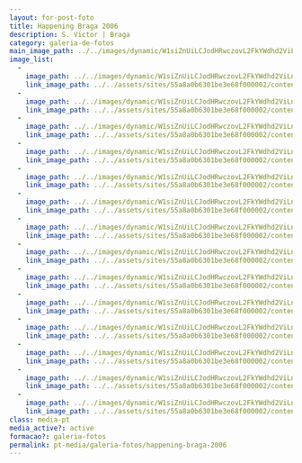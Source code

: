```yaml
---
layout: for-post-foto
title: Happening Braga 2006
description: S. Victor | Braga
category: galeria-de-fotos
main_image_path: ../../images/dynamic/W1siZnUiLCJodHRwczovL2FkYWdhd2ViLnMzLmFtYXpvbmF/100_35242e95.jpg?sha=a71e7b0494e6432c
image_list: 
  - 
    image_path: ../../images/dynamic/W1siZnUiLCJodHRwczovL2FkYWdhd2ViLnMzLmFtYXpvbmF/100_35242e95.jpg?sha=a71e7b0494e6432c
    link_image_path: ../../assets/sites/55a8a0b6301be3e68f000002/content_entry55a8a2cd301be39651000019/55a8a533301be3187300011c/files/100_352494ee.jpg?1437122460
  - 
    image_path: ../../images/dynamic/W1siZnUiLCJodHRwczovL2FkYWdhd2ViLnMzLmFtYXpvbmF/100_3499390e.jpg?sha=e8e6e23814a502ef
    link_image_path: ../../assets/sites/55a8a0b6301be3e68f000002/content_entry55a8a2cd301be39651000019/55a8a534301be32d4200011d/files/100_34991969.jpg?1437122461
  - 
    image_path: ../../images/dynamic/W1siZnUiLCJodHRwczovL2FkYWdhd2ViLnMzLmFtYXpvbmF/100_35024226.jpg?sha=f3555f73e9560d71
    link_image_path: ../../assets/sites/55a8a0b6301be3e68f000002/content_entry55a8a2cd301be39651000019/55a8a535301be32d4200011e/files/100_35021969.jpg?1437122461
  - 
    image_path: ../../images/dynamic/W1siZnUiLCJodHRwczovL2FkYWdhd2ViLnMzLmFtYXpvbmF/100_35031b1f.jpg?sha=897732a958c6f279
    link_image_path: ../../assets/sites/55a8a0b6301be3e68f000002/content_entry55a8a2cd301be39651000019/55a8a535301be32d4200011f/files/100_3503befc.jpg?1437122462
  - 
    image_path: ../../images/dynamic/W1siZnUiLCJodHRwczovL2FkYWdhd2ViLnMzLmFtYXpvbmF/100_35106c2d.jpg?sha=da0dadb898a0f7e8
    link_image_path: ../../assets/sites/55a8a0b6301be3e68f000002/content_entry55a8a2cd301be39651000019/55a8a536301be3401a000120/files/100_351055dd.jpg?1437122463
  - 
    image_path: ../../images/dynamic/W1siZnUiLCJodHRwczovL2FkYWdhd2ViLnMzLmFtYXpvbmF/100_3519dbd4.jpg?sha=40522677a497fde0
    link_image_path: ../../assets/sites/55a8a0b6301be3e68f000002/content_entry55a8a2cd301be39651000019/55a8a537301be3401a000121/files/100_351955dd.jpg?1437122463
  - 
    image_path: ../../images/dynamic/W1siZnUiLCJodHRwczovL2FkYWdhd2ViLnMzLmFtYXpvbmF/100_35265569.jpg?sha=9a10f0817c4f93ca
    link_image_path: ../../assets/sites/55a8a0b6301be3e68f000002/content_entry55a8a2cd301be39651000019/55a8a537301be3401a000122/files/100_352623fc.jpg?1437122464
  - 
    image_path: ../../images/dynamic/W1siZnUiLCJodHRwczovL2FkYWdhd2ViLnMzLmFtYXpvbmF/100_3528be0e.jpg?sha=9d5265673b947217
    link_image_path: ../../assets/sites/55a8a0b6301be3e68f000002/content_entry55a8a2cd301be39651000019/55a8a538301be3075d000123/files/100_352878cf.jpg?1437122465
  - 
    image_path: ../../images/dynamic/W1siZnUiLCJodHRwczovL2FkYWdhd2ViLnMzLmFtYXpvbmF/100_35000c59.jpg?sha=cdec510fd105cab5
    link_image_path: ../../assets/sites/55a8a0b6301be3e68f000002/content_entry55a8a2cd301be39651000019/55a8a539301be3a5e1000124/files/100_35002896.jpg?1437122466
  - 
    image_path: ../../images/dynamic/W1siZnUiLCJodHRwczovL2FkYWdhd2ViLnMzLmFtYXpvbmF/100_3501c955.jpg?sha=542b9c15fbc69967
    link_image_path: ../../assets/sites/55a8a0b6301be3e68f000002/content_entry55a8a2cd301be39651000019/55a8a53a301be31b44000125/files/100_35014c91.jpg?1437122467
  - 
    image_path: ../../images/dynamic/W1siZnUiLCJodHRwczovL2FkYWdhd2ViLnMzLmFtYXpvbmF/100_35099f53.jpg?sha=2b21c592fcd42699
    link_image_path: ../../assets/sites/55a8a0b6301be3e68f000002/content_entry55a8a2cd301be39651000019/55a8a53b301be3af8a000126/files/100_3509e66f.jpg?1437122468
  - 
    image_path: ../../images/dynamic/W1siZnUiLCJodHRwczovL2FkYWdhd2ViLnMzLmFtYXpvbmF/100_35230217.jpg?sha=c725c16a46514ed5
    link_image_path: ../../assets/sites/55a8a0b6301be3e68f000002/content_entry55a8a2cd301be39651000019/55a8a53b301be3af8a000127/files/100_3523e66f.jpg?1437122468
  - 
    image_path: ../../images/dynamic/W1siZnUiLCJodHRwczovL2FkYWdhd2ViLnMzLmFtYXpvbmF/100_3527f983.jpg?sha=40913869fdeab6ca
    link_image_path: ../../assets/sites/55a8a0b6301be3e68f000002/content_entry55a8a2cd301be39651000019/55a8a53c301be389d7000128/files/100_3527d2d3.jpg?1437122469
  - 
    image_path: ../../images/dynamic/W1siZnUiLCJodHRwczovL2FkYWdhd2ViLnMzLmFtYXpvbmF/100_3525e7a1.jpg?sha=1a6468b3d826d66c
    link_image_path: ../../assets/sites/55a8a0b6301be3e68f000002/content_entry55a8a2cd301be39651000019/55a8a53d301be30d5d000129/files/100_3525c4d3.jpg?1437122470
class: media-pt
media_active?: active
formacao?: galeria-fotos
permalink: pt-media/galeria-fotos/happening-braga-2006
--- 
```


              